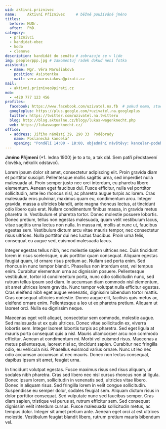 ```yaml
---
uid: aktivni.priznivec
name:     Aktivní Příznivec  	# běžně používáné jméno
titles:
  before: MUDr.
  after:  PhD.
category:
  - priznivci
  - kandidat-obec
  - kodo
  - clenove
description: kandidát do senátu # zobrazuje se v lide
img: people/ppp.jpg # zakomentuj radek dokud není fotka
asistenti:
  - name: Mgr. Věra Marušiaková
    position: Asistentka
    mail: vera.marusiakova@pirati.cz
mail:
  - aktivni.priznivec@pirati.cz
mob:
  - +420 777 123 456
profiles:
  facebook: https://www.facebook.com/uzivatel.na.fb  # pokud nema, staci smazat tuto radku
  googleplus: https://plus.google.com/+uzivatel.na.googleplus
  twitter: https://twitter.com/uzivatel.na.twitteru
  blog: http://blog.aktualne.cz/blogy/lukas-wagenknecht.php
  web: https://lukaswagenknecht.cz/
office:
  - address: Jiřího náměstí 39, 290 33  Poděbrady
    name: Poslanecká kancelář
    opening: "Pondělí 14:00 - 18:00, objednání návštěvy: kancelar-podebrady@pirati.cz nebo 778 111 462. Dne 18. 6. je z pracovních důvodů kancelář mimo provoz."
---
```


**Jméno Příjmení** (*1. ledna 1900) je to a to, a tak dál. Sem patří představení člověka, několik odstavců.

Lorem ipsum dolor sit amet, consectetur adipiscing elit. Proin gravida diam et
porttitor suscipit. Pellentesque mollis sagittis urna, sed imperdiet nulla
malesuada at. Proin semper justo nec orci interdum, eu pharetra libero
elementum. Aenean eget faucibus dui. Fusce efficitur, nulla vel porttitor
sollicitudin, ante leo rhoncus nisl, ac pharetra augue turpis ac lorem. Cras
malesuada eros pulvinar, maximus quam eu, condimentum arcu. Integer gravida,
massa a ultricies blandit, ante magna rhoncus lectus, at tincidunt odio libero
quis erat. Nullam condimentum finibus massa, in gravida metus pharetra in.
Vestibulum et pharetra tortor. Donec molestie posuere lobortis. Donec pretium,
tellus non egestas malesuada, quam velit vestibulum lacus, vitae sagittis urna
lectus non nulla. In massa mi, mollis at nunc ut, faucibus egestas sem.
Vestibulum dictum arcu vitae mauris tempor, nec consectetur risus ultrices.
Nulla porttitor dui nec luctus faucibus. Proin urna felis, consequat eu augue
sed, euismod malesuada lacus.

Integer egestas tellus nibh, nec molestie sapien ultrices nec. Duis tincidunt
lorem in risus scelerisque, quis porttitor quam consequat. Aliquam egestas
feugiat quam, id ornare risus pretium ac. Nullam sed porta enim. Sed rhoncus in
nunc tempor blandit. Phasellus non interdum erat, vel tempus enim. Curabitur
elementum urna ac dignissim posuere. Pellentesque vestibulum, tortor id
condimentum porta, nunc odio sollicitudin nunc, sed rutrum tellus ipsum sed
diam. In accumsan diam commodo nisl elementum, sit amet ultrices lorem gravida.
Nunc tempor volutpat nulla efficitur egestas. Cras eleifend nibh eget augue
venenatis, dignissim bibendum tortor mattis. Cras consequat ultricies molestie.
Donec augue elit, facilisis quis metus ac, eleifend ornare enim. Pellentesque a
leo ut ex pharetra pretium. Aliquam ut laoreet orci. Nulla eu dignissim neque.

Maecenas eget velit aliquet, consectetur sem commodo, molestie augue. Sed
malesuada ut ex quis ultrices. Donec vitae sollicitudin ex, viverra lobortis
sem. Integer laoreet lobortis turpis ac pharetra. Sed eget ligula at mauris
porta consequat quis a nisl. Mauris ullamcorper arcu non commodo efficitur.
Aenean at condimentum mi. Morbi vel euismod risus. Maecenas a metus
pellentesque, laoreet nisi ac, tincidunt sapien. Curabitur nec fringilla odio,
eu vehicula nisi. Phasellus euismod varius ornare. Nunc ut leo nec odio accumsan
accumsan ut nec mauris. Donec non lectus consequat, dapibus ipsum sit amet,
feugiat urna.

In tincidunt volutpat egestas. Fusce maximus risus sed risus aliquam, ut sodales
nibh pharetra. Cras sed libero nec nisl cursus rhoncus non at ligula. Donec
ipsum lorem, sollicitudin in venenatis sed, ultricies vitae libero. Donec in
aliquam risus. Sed fringilla lorem in velit congue sollicitudin. Suspendisse eu
semper dolor, sodales feugiat sem. Aliquam dictum risus in dolor porttitor
consequat. Sed vulputate nunc sed faucibus semper. Cras diam sapien, tristique
vel purus at, rutrum efficitur sem. Sed consequat dignissim velit interdum
cursus. Fusce malesuada sollicitudin metus, ac tempus dolor. Integer sit amet
pretium ante. Aenean eget orci at est ultrices molestie. Vestibulum feugiat
blandit libero, rutrum pretium mauris bibendum vel.
